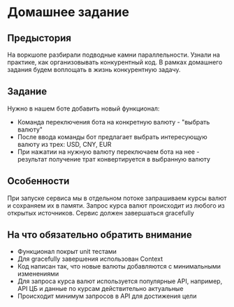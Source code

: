 # Домашнее задание

## Предыстория

На воркшопе разбирали подводные камни параллельности. Узнали на практике, как организовывать конкурентный код. В рамках домашнего задания будем воплощать в жизнь конкурентную задачу.

## Задание

Нужно в нашем боте добавить новый функционал:
- Команда переключения бота на конкретную валюту - "выбрать валюту"
- После ввода команды бот предлагает выбрать интересующую валюту из трех: USD, CNY, EUR
- При нажатии на нужную валюту переключаем бота на нее - результат получение трат конвертируется в выбранную валюту

## Особенности

При запуске сервиса мы в отдельном потоке запрашиваем курсы валют и сохраняем их в памяти.
Запрос курса валют происходит из любого из открытых источников.
Сервис должен завершаться gracefully

## На что обязательно обратить внимание

- Функционал покрыт unit тестами
- Для gracefully завершения использован Context
- Код написан так, что новые валюты добавляются с минимальными изменениями
- Для запроса курса валют используется популярные API, например, API ЦБ и данные по курсам действительно актуальные
- Происходит минимум запросов в API для достижения цели